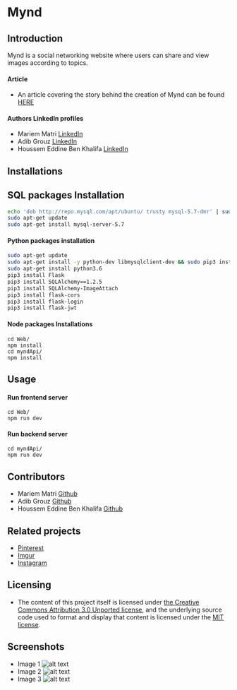 # Mynd

## Introduction
Mynd is a social networking website where users can share and view images according to topics.

#### Article
* An article covering the story behind the creation of Mynd can be found [HERE](https://medium.com/@edin93/my-holberton-school-portfolio-project-story-f53f1a0d8334)

#### Authors LinkedIn profiles
* Mariem Matri [LinkedIn](https://www.linkedin.com/in/mariem-matri-249620178/)
* Adib Grouz [LinkedIn](https://www.linkedin.com/in/adib-grouz-ba4936190/)
* Houssem Eddine Ben Khalifa [LinkedIn](https://www.linkedin.com/in/houssem-eddine-ben-khalifa-b0a2a412b/)

## Installations

## SQL packages Installation
```bash
echo 'deb http://repo.mysql.com/apt/ubuntu/ trusty mysql-5.7-dmr' | sudo tee -a /etc/apt/sources.list
sudo apt-get update
sudo apt-get install mysql-server-5.7
```

#### Python packages installation
```bash
sudo apt-get update
sudo apt-get install -y python-dev libmysqlclient-dev && sudo pip3 install mysqlclient
sudo apt-get install python3.6
pip3 install Flask
pip3 install SQLAlchemy==1.2.5
pip3 install SQLAlchemy-ImageAttach
pip3 install flask-cors
pip3 install flask-login
pip3 install flask-jwt
```

#### Node packages Installations
```
cd Web/
npm install
cd myndApi/
npm install
```

## Usage

#### Run frontend server
```
cd Web/
npm run dev
```

#### Run backend server
```
cd myndApi/
npm run dev
```

## Contributors

* Mariem Matri [Github](https://github.com/MatriMariem)
* Adib Grouz [Github](https://github.com/s0m35h1t)
* Houssem Eddine Ben Khalifa [Github](https://github.com/Edin93)

## Related projects

* [Pinterest](https://www.pinterest.com)
* [Imgur](https://www.imgur.com)
* [Instagram](https://www.instagram.com)

## Licensing

* The content of this project itself is licensed under [the Creative Commons Attribution 3.0 Unported license](https://creativecommons.org/licenses/by/3.0/), and the underlying source code used to format and display that content is licensed under the [MIT license](https://github.com/github/choosealicense.com/blob/gh-pages/LICENSE.md).

## Screenshots
* Image 1
![alt text](https://edin93.github.io/mynd_landing_page/images/feature2.png)
* Image 2
![alt text](https://edin93.github.io/mynd_landing_page/images/feature3.png)
* Image 3
![alt text](https://edin93.github.io/mynd_landing_page/images/feature1.png)
